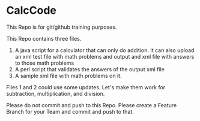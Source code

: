# CalcCode
This Repo is for git/github training purposes.

This Repo contains three files.

1. A java script for a calculator that can only do addition. It can also upload an xml test file with math problems and output and xml file with answers to those math problems
2. A perl script that validates the answers of the output xml file
3. A sample xml file with math problems on it.

Files 1 and 2 could use some updates. Let's make them work for subtraction, multiplication, and division.



Please do not commit and push to this Repo. Please create a Feature Branch for your Team and commit and push to that. 
